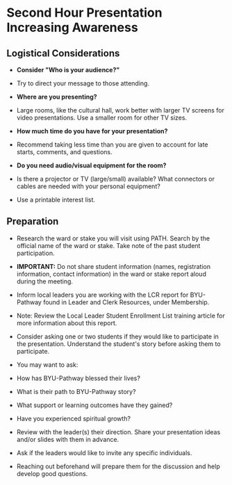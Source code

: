 # Second Hour Presentation Increasing Awareness

## Logistical Considerations

- **Consider "Who is your audience?"**
- Try to direct your message to those attending.

- **Where are you presenting?**
- Large rooms, like the cultural hall, work better with larger TV screens for video presentations. Use a smaller room for other TV sizes.

- **How much time do you have for your presentation?**
- Recommend taking less time than you are given to account for late starts, comments, and questions.

- **Do you need audio/visual equipment for the room?**
- Is there a projector or TV (large/small) available? What connectors or cables are needed with your personal equipment?
- Use a printable interest list.

## Preparation

- Research the ward or stake you will visit using PATH. Search by the official name of the ward or stake. Take note of the past student participation.
- **IMPORTANT:** Do not share student information (names, registration information, contact information) in the ward or stake report aloud during the meeting.
- Inform local leaders you are working with the LCR report for BYU-Pathway found in Leader and Clerk Resources, under Membership.
- Note: Review the Local Leader Student Enrollment List training article for more information about this report.

- Consider asking one or two students if they would like to participate in the presentation. Understand the student's story before asking them to participate.
- You may want to ask:
- How has BYU-Pathway blessed their lives?
- What is their path to BYU-Pathway story?
- What support or learning outcomes have they gained?
- Have you experienced spiritual growth?

- Review with the leader(s) their direction. Share your presentation ideas and/or slides with them in advance.
- Ask if the leaders would like to invite any specific individuals.
- Reaching out beforehand will prepare them for the discussion and help develop good questions.

